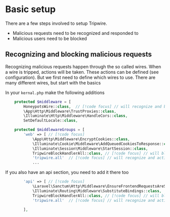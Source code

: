 # Basic setup
There are a few steps involved to setup Tripwire.
* Malicious requests need to be recognized and responded to
* Malicious users need to be blocked


<!--@include: ../../definitions.md-->

## Recognizing and blocking malicious requests
Recognizing malicious requests happen through the so called wires. When a wire is tripped, actions will be taken.
These actions can be defined (see configuration). But we first need to define which wires to use.
There are many different wires, but start with the basics

In your ```kernal.php``` make the following additions 

```php
    protected $middleware = [
        HoneypotsWire::class,  // [!code focus] // will recognize and block on honeypot traps
        \App\Http\Middleware\TrustProxies::class,
        \Illuminate\Http\Middleware\HandleCors::class,
        SetDefaultLocale::class,
```

```php
    protected $middlewareGroups = [
        'web' => [ // [!code focus]
            \App\Http\Middleware\EncryptCookies::class,
            \Illuminate\Cookie\Middleware\AddQueuedCookiesToResponse::class,
            \Illuminate\Session\Middleware\StartSession::class,
            TripwireBlockHandlerAll::class, // [!code focus] // will block malicious ips/users
            'tripwire.all'  // [!code focus] // will recognize and action on malicious requests
            ...
```

If you also have an api section, you need to add it there too
```php
        'api' => [ // [!code focus]
            \Laravel\Sanctum\Http\Middleware\EnsureFrontendRequestsAreStateful::class,
            \Illuminate\Routing\Middleware\SubstituteBindings::class,
            TripwireBlockHandlerAll::class, // [!code focus] // will block malicious ips/users
            'tripwire.all'  // [!code focus] // will recognize and action on malicious requests

        ],
```
